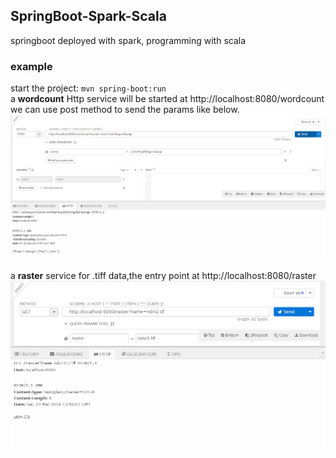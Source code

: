 ## SpringBoot-Spark-Scala  
springboot deployed with spark, programming with scala  

### example  
start the project: `mvn spring-boot:run`  
a **wordcount** Http service will be started at http://localhost:8080/wordcount  
we can use post method to send the params like below.
![image](http://github.com/120534/springboot-spark-scala/blob/master/request%26response.png)  


a **raster** service for .tiff data,the entry point at http://localhost:8080/raster
![image](http://github.com/120534/springboot-spark-scala/blob/master/request%26rasterinfo.png)
